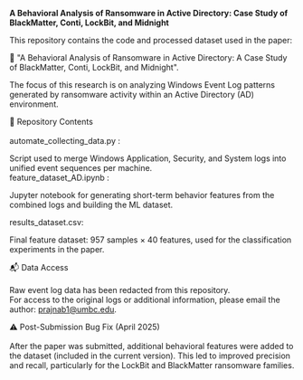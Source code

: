 <b>A Behavioral Analysis of Ransomware in Active Directory: Case Study of BlackMatter, Conti, LockBit, and Midnight</b><br>

This repository contains the code and processed dataset used in the paper:<br>

📄 "A Behavioral Analysis of Ransomware in Active Directory: A Case Study of BlackMatter, Conti, LockBit, and Midnight".<br>

The focus of this research is on analyzing Windows Event Log patterns generated by ransomware activity within an Active Directory (AD) environment.<br>

📁 Repository Contents <br>
<br>
automate_collecting_data.py :<br>

Script used to merge Windows Application, Security, and System logs into unified event sequences per machine.<br>
feature_dataset_AD.ipynb :<br>

Jupyter notebook for generating short-term behavior features from the combined logs and building the ML dataset.<br>

results_dataset.csv:<br>
 
Final feature dataset: 957 samples × 40 features, used for the classification experiments in the paper.<br>

📬 Data Access <br>
<br>
Raw event log data has been redacted from this repository.<br>
For access to the original logs or additional information, please email the author: prajnab1@umbc.edu.<br>

⚠️ Post-Submission Bug Fix (April 2025)<br>
<br>
After the paper was submitted, additional behavioral features were added to the dataset (included in the current version). This led to improved precision and recall, particularly for the LockBit and BlackMatter ransomware families.<br>




